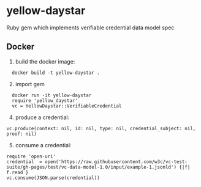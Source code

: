 # yellow-daystar
Ruby gem which implements verifiable credential data model spec

## Docker

1. build the docker image:

```
  docker build -t yellow-daystar .
```

2. import gem

```
  docker run -it yellow-daystar
  require 'yellow_daystar'
  vc = YellowDaystar::VerifiableCredential
```

4. produce a credential:

```
vc.produce(context: nil, id: nil, type: nil, credential_subject: nil, proof: nil)
```

5. consume a credential:

```
require 'open-uri'
credential  = open('https://raw.githubusercontent.com/w3c/vc-test-suite/gh-pages/test/vc-data-model-1.0/input/example-1.jsonld') {|f| f.read }
vc.consume(JSON.parse(credential))
```

